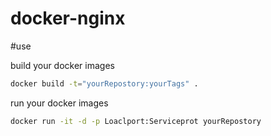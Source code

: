 # docker-nginx

#use

build your docker images

```bash
docker build -t="yourRepostory:yourTags" .
```

run your docker images

```bash
docker run -it -d -p Loaclport:Serviceprot yourRepostory
```
